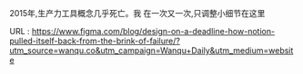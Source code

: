 2015年,生产力工具概念几乎死亡。我 
 在一次又一次,只调整小细节在这里 
   
  URL : https://www.figma.com/blog/design-on-a-deadline-how-notion-pulled-itself-back-from-the-brink-of-failure/?utm_source=wanqu.co&utm_campaign=Wanqu+Daily&utm_medium=website
